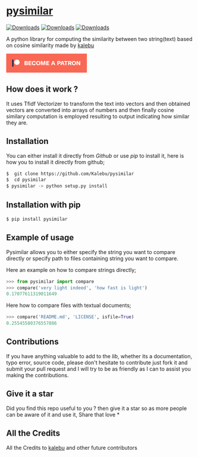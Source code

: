 # [pysimilar](https://pypi.org/project/pysimilar)

[![Downloads](https://pepy.tech/badge/pysimilar)](https://pepy.tech/project/pysimilar)
[![Downloads](https://pepy.tech/badge/pysimilar/month)](https://pepy.tech/project/pysimilar)
[![Downloads](https://pepy.tech/badge/pysimilar/week)](https://pepy.tech/project/pysimilar)

A python library for computing the similarity between two string(text) based on cosine similarity made by [kalebu](https://github.com/Kalebu)

[![Become a patron](pictures/become_a_patron_button.png)](https://www.patreon.com/kalebujordan)

How does it work ?
------------------

It uses Tfidf Vectorizer to transform the text into vectors and then obtained vectors are converted into arrays of numbers and then finally cosine similary computation is employed resulting to output indicating how similar they are.

Installation
-------------
You can either install it directly from *Github* or use *pip* to install it, here is how you to install it directly from github;

```bash
$  git clone https://github.com/Kalebu/pysimilar
$  cd pysimilar
$ pysimilar -> python setup.py install

```

Installation with pip
----------------------

```python
$ pip install pysimilar
```

Example of usage
----------------
Pysimilar allows you to either specify the string you want to compare directly or specify path to files containing string you want to compare.

Here an example on how to compare strings directly;

```python
>>> from pysimilar import compare
>>> compare('very light indeed', 'how fast is light')
0.17077611319011649
```

Here how to compare files with textual documents;

```python
>>> compare('README.md', 'LICENSE', isfile=True)
0.25545580376557886
```

Contributions
-------------
If you have anything valuable to add to the *lib*, whether its a documentation, typo error, source code, please don't hesitate to contribute just fork it and submit your pull request and I will try to be as friendly as I can to assist you making the contributions.


Give it a star
--------------
Did you find this repo useful to you ? then give it a star so as more people can be aware of it and use it, Share that love *

All the Credits
---------------

All the Credits to [kalebu](https://github.com/Kalebu) and other future contributors 
